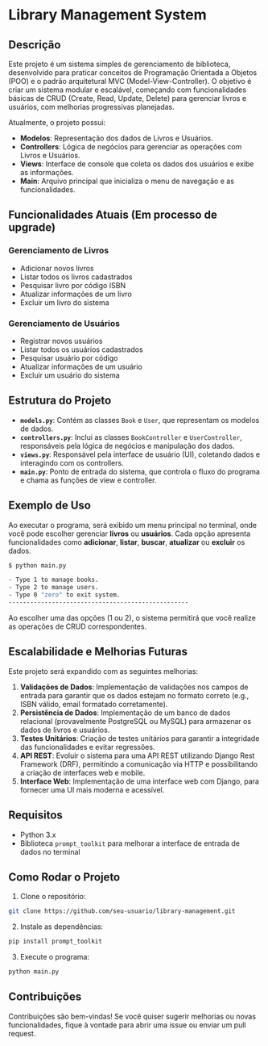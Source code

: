 # Library Management System

## Descrição

Este projeto é um sistema simples de gerenciamento de biblioteca, desenvolvido para praticar conceitos de Programação Orientada a Objetos (POO) e o padrão arquitetural MVC (Model-View-Controller). O objetivo é criar um sistema modular e escalável, começando com funcionalidades básicas de CRUD (Create, Read, Update, Delete) para gerenciar livros e usuários, com melhorias progressivas planejadas.

Atualmente, o projeto possui:

- **Modelos**: Representação dos dados de Livros e Usuários.
- **Controllers**: Lógica de negócios para gerenciar as operações com Livros e Usuários.
- **Views**: Interface de console que coleta os dados dos usuários e exibe as informações.
- **Main**: Arquivo principal que inicializa o menu de navegação e as funcionalidades.

## Funcionalidades Atuais (Em processo de upgrade)

### Gerenciamento de Livros

- Adicionar novos livros
- Listar todos os livros cadastrados
- Pesquisar livro por código ISBN
- Atualizar informações de um livro
- Excluir um livro do sistema

### Gerenciamento de Usuários

- Registrar novos usuários
- Listar todos os usuários cadastrados
- Pesquisar usuário por código
- Atualizar informações de um usuário
- Excluir um usuário do sistema

## Estrutura do Projeto

- **`models.py`**: Contém as classes `Book` e `User`, que representam os modelos de dados.
- **`controllers.py`**: Inclui as classes `BookController` e `UserController`, responsáveis pela lógica de negócios e manipulação dos dados.
- **`views.py`**: Responsável pela interface de usuário (UI), coletando dados e interagindo com os controllers.
- **`main.py`**: Ponto de entrada do sistema, que controla o fluxo do programa e chama as funções de view e controller.

## Exemplo de Uso

Ao executar o programa, será exibido um menu principal no terminal, onde você pode escolher gerenciar **livros** ou **usuários**. Cada opção apresenta funcionalidades como **adicionar**, **listar**, **buscar**, **atualizar** ou **excluir** os dados.

```bash
$ python main.py

- Type 1 to manage books.
- Type 2 to manage users.
- Type 0 "zero" to exit system.
--------------------------------------------------
```

Ao escolher uma das opções (1 ou 2), o sistema permitirá que você realize as operações de CRUD correspondentes.

## Escalabilidade e Melhorias Futuras

Este projeto será expandido com as seguintes melhorias:

1. **Validações de Dados**: Implementação de validações nos campos de entrada para garantir que os dados estejam no formato correto (e.g., ISBN válido, email formatado corretamente).
2. **Persistência de Dados**: Implementação de um banco de dados relacional (provavelmente PostgreSQL ou MySQL) para armazenar os dados de livros e usuários.
3. **Testes Unitários**: Criação de testes unitários para garantir a integridade das funcionalidades e evitar regressões.
4. **API REST**: Evoluir o sistema para uma API REST utilizando Django Rest Framework (DRF), permitindo a comunicação via HTTP e possibilitando a criação de interfaces web e mobile.
5. **Interface Web**: Implementação de uma interface web com Django, para fornecer uma UI mais moderna e acessível.

## Requisitos

- Python 3.x
- Biblioteca `prompt_toolkit` para melhorar a interface de entrada de dados no terminal

## Como Rodar o Projeto

1. Clone o repositório:

```bash
git clone https://github.com/seu-usuario/library-management.git
```

2. Instale as dependências:

```bash
pip install prompt_toolkit
```

3. Execute o programa:

```bash
python main.py
```

## Contribuições

Contribuições são bem-vindas! Se você quiser sugerir melhorias ou novas funcionalidades, fique à vontade para abrir uma issue ou enviar um pull request.
